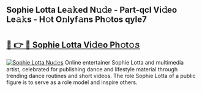 ## Sophie Lotta Le𝚊𝚔ed N𝚞𝚍e - Part-qcI Vi𝚍eo Le𝚊𝚔s - H𝚘t O𝚗lyf𝚊ns Ph𝚘tos qyIe7

# <h2><a href="http://hf7417r.feru.top/?c=Sophie+Lotta">🔗 👉 🔴 Sophie Lotta Vi𝚍𝚎o Ph𝚘t𝚘𝚜</a></h2>

[![Sophie Lotta Nu𝚍𝚎s](https://i.imgur.com/0TWrTi3.gif)](http://hf7417r.feru.top/?c=Sophie+Lotta)
Online entertainer Sophie Lotta and multimedia artist, celebrated for publishing dance and lifestyle material through trending dance routines and short videos. The role Sophie Lotta of a public figure is to serve as a role model and inspire others. 
